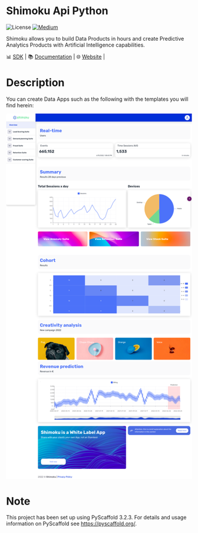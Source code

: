 # Shimoku Api Python

![License](https://img.shields.io/github/license/shimoku-tech/shimoku-api-python)
[![Medium](https://img.shields.io/badge/follow%20on-Medium-12100E.svg?style=flat&logo=medium)](https://medium.com/@shimoku)

Shimoku allows you to build Data Products in hours and create Predictive Analytics Products with Artificial Intelligence capabilities.

📊  [SDK](https://github.com/shimoku-tech/shimoku-api-python) |
📚 [Documentation](https://docs.shimoku.com/) |
🌐 [Website](https://www.shimoku.com/) |

Description
===========

You can create Data Apps such as the following with the templates you will find herein:

<p align="center">
  <img src="img/readme-img.png">
</p>

Note
====

This project has been set up using PyScaffold 3.2.3. For details and usage
information on PyScaffold see https://pyscaffold.org/.

